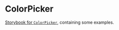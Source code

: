 # ColorPicker

[Storybook for `ColorPicker`](https://danburzo.github.io/uiuiui/storybook-static/?selectedKind=ColorPicker), containing some examples.